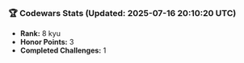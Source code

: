 ### 🏆 Codewars Stats (Updated: 2025-07-16 20:10:20 UTC)

- **Rank:** 8 kyu
- **Honor Points:** 3
- **Completed Challenges:** 1
